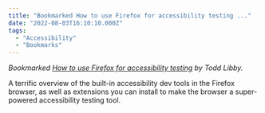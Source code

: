 ```yaml
---
title: "Bookmarked How to use Firefox for accessibility testing ..."
date: "2022-08-03T16:10:10.000Z"
tags: 
  - "Accessibility"
  - "Bookmarks"
---
```


_Bookmarked [How to use Firefox for accessibility testing](https://www.a11yproject.com/posts/using-firefox-for-accessibility-testing/) by Todd Libby._

A terrific overview of the built-in accessibility dev tools in the Firefox browser, as well as extensions you can install to make the browser a super-powered accessibility testing tool.
